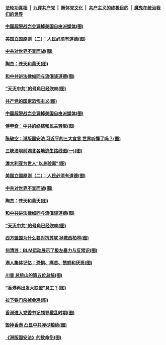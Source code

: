 

####  [法轮功真相](../../../../basic/blob/master/README.md?t=07071123) &nbsp;|&nbsp; [九评共产党](../../../../9ping.md/blob/master/README.md?t=07071123) &nbsp;|&nbsp; [解体党文化](../../../../jtdwh.md/blob/master/README.md?t=07071123)  &nbsp;|&nbsp; [共产主义的终极目的](../../../../gczydzjmd.md/blob/master/README.md?t=07071123) &nbsp;|&nbsp; [魔鬼在统治我们的世界](../../../../mgztzwmdsj.md/blob/master/README.md?t=07071123) 

#### [中国超限战岂会漏掉美国自由派媒体(图)](../pages/p4/938909.md?t=07071123) 

#### [美国立国原则（二）：人民必须有道德(图)](../pages/p4/938881.md?t=07071123) 

#### [中共对世界不宣而战(图)](../pages/p4/938776.md?t=07071123) 

#### [陶杰：苍天和黄天(图)](../pages/p4/938772.md?t=07071123) 

#### [和中共讲法律如同与流氓谈道德(图)](../pages/p4/938769.md?t=07071123) 

#### [“天灭中共”的号角已经吹响(图)](../pages/p4/938768.md?t=07071123) 

#### [共产党的国家恐怖主义(图)](../pages/p4/938914.md?t=07071123) 

#### [中国超限战岂会漏掉美国自由派媒体(图)](../pages/p4/938909.md?t=07071123) 

#### [傅申奇：中共的终结和民主转型(图)](../pages/p4/938904.md?t=07071123) 

#### [陈破空：港版国安法 习近平的三大宣言 世界听懂了吗？(图)](../pages/p4/938903.md?t=07071123) 

#### [三峡溃坝前湖北各地逃生路线图(一)(图)](../pages/p4/938899.md?t=07071123) 

#### [澳大利亚为世人“以身验毒”(图)](../pages/p4/938894.md?t=07071123) 

#### [美国立国原则（二）：人民必须有道德(图)](../pages/p4/938881.md?t=07071123) 

#### [中共对世界不宣而战(图)](../pages/p4/938776.md?t=07071123) 

#### [陶杰：苍天和黄天(图)](../pages/p4/938772.md?t=07071123) 

#### [和中共讲法律如同与流氓谈道德(图)](../pages/p4/938769.md?t=07071123) 

#### [“天灭中共”的号角已经吹响(图)](../pages/p4/938768.md?t=07071123) 

#### [西方盟国为什么要对抗苏联 拯救西柏林(图)](../pages/p4/938774.md?t=07071123) 

#### [何清涟：BLM运动展示了极左暴力与反常识(图)](../pages/p4/938770.md?t=07071123) 

#### [港人集体记忆：恐惧、痛苦、愤怒和厌恶(图)](../pages/p4/938710.md?t=07071123) 

#### [川普 总统山的第五位总统(图)](../pages/p4/938647.md?t=07071123) 

#### [“香港再出发大联盟”怠工？(图)](../pages/p4/938701.md?t=07071123) 

#### [拉下铁门杀掉金鸡(图)](../pages/p4/938671.md?t=07071123) 

#### [香港进入党委书记领导戡乱时期(图)](../pages/p4/938667.md?t=07071123) 

#### [毁掉香港 凸显中共弹尽粮绝(图)](../pages/p4/938674.md?t=07071123) 

#### [《港版国安法》的致命伤(图)](../pages/p4/938700.md?t=07071123) 

